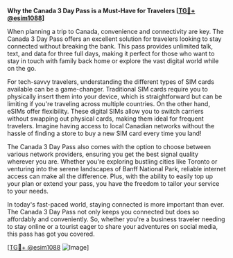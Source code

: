 **Why the Canada 3 Day Pass is a Must-Have for Travelers [[TG💪+ @esim1088](https://t.me/s/esim1088)]**

When planning a trip to Canada, convenience and connectivity are key. The Canada 3 Day Pass offers an excellent solution for travelers looking to stay connected without breaking the bank. This pass provides unlimited talk, text, and data for three full days, making it perfect for those who want to stay in touch with family back home or explore the vast digital world while on the go.

For tech-savvy travelers, understanding the different types of SIM cards available can be a game-changer. Traditional SIM cards require you to physically insert them into your device, which is straightforward but can be limiting if you're traveling across multiple countries. On the other hand, eSIMs offer flexibility. These digital SIMs allow you to switch carriers without swapping out physical cards, making them ideal for frequent travelers. Imagine having access to local Canadian networks without the hassle of finding a store to buy a new SIM card every time you land!

The Canada 3 Day Pass also comes with the option to choose between various network providers, ensuring you get the best signal quality wherever you are. Whether you're exploring bustling cities like Toronto or venturing into the serene landscapes of Banff National Park, reliable internet access can make all the difference. Plus, with the ability to easily top up your plan or extend your pass, you have the freedom to tailor your service to your needs.

In today's fast-paced world, staying connected is more important than ever. The Canada 3 Day Pass not only keeps you connected but does so affordably and conveniently. So, whether you're a business traveler needing to stay online or a tourist eager to share your adventures on social media, this pass has got you covered.

[[TG💪+ @esim1088](https://t.me/s/esim1088) ![Image](https://i.postimg.cc/Y0z9fWf4/image.png)]